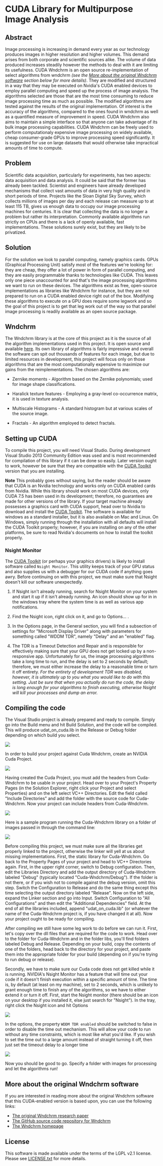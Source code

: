 # CUDA Library for Multipurpose Image Analysis

## Abstract

Image processing is increasing in demand every year as our technology produces
images in higher resolution and higher volumes. This demand arises from both
corporate and scientific sources alike. The volume of data produced increases
steadily however the methods to deal with it are limiting its usefulness. CUDA
Wndchrm is an open source re-implementation of select algorithms from
wndchrm *(see the [More about the original Wndchrm
software](#More-about-the-original-Wndchrm-software) section below for more
details)*. They are modified and structured in a way that they
may be executed on Nvidia's CUDA enabled devices to employ parallel computing
and speed up the process of image analysis. The algorithms selected are those
that are the most time consuming to reduce image processing time as much as
possible. The modified algorithms are tested against the results of the
original implementation. Of interest is the accuracy of the
algorithms, compared to the ones found in wndchrm as well as a quantified
measure of improvement in speed. CUDA Wndchrm also aims to maintain a simple
interface so that anyone can take advantage of its bulk image processing
capabilities. CUDA Wndchrm can be freely used to perform computationaly
expensive image processing on widely available, cheap consumer-grade GPUs to
improve processing speed significantly. It is suggested for use on large
datasets that would otherwise take impractical amounts of time to compute.

## Problem

Scientific data acquisition, particularly for experiments, has two aspects:
data acquisition and data analysis. It could be said that the former has
already been tackled. Scientist and engineers have already developed mechanisms
that collect vast amounts of data in very high quality and in short periods of
time. Projects like the Sloan Digital Sky Survey, which collects millions of
images per day and each release can measure up to at least 115 TB, gives us
enough data to occupy our image processing machines for centuries. It is clear
that collecting the data is no longer a problem but rather its interpretation.
Commonly available algorithms run strictly on CPUs and there is a lack of
openly available, fast implementations. These solutions surely exist, but they
are likely to be privatized.

## Solution

For the solution we look to parallel computing, namely graphics cards. GPUs
(Graphical Processing Unit) satisfy most of the features we're looking for:
they are cheap, they offer a lot of power in form of parallel computing, and
they are easily programmable thanks to technologies like CUDA. This leaves only
one piece unaccounted for and that's the image processing algorithms we want to
run on these devices. The algorithms exist as free, open-source implementations
as libraries like Wndchrm for instance, but they are not prepared to run on a
CUDA enabled device right out of the box. Modifying these algorithms to execute
on a GPU does require some legwork and so the goal of this project is to get
that leg work out of the way so that parallel image processing is readily
available as an open source package.

## Wndchrm

The Wndchrm library is at the core of this project as it is the source of all
the algorithm implementations used in this project. It is open source and
available [here][wndchrm-github]. Its own library of algorithms is fairly
impressive and overall the software can spit out thousands of features for
each image, but due to limited resources in development, this project will
focus only on those algorithms that are the most computationally expensive to
maximize our gains from the reimplementations. The chosen algorithms are:

+ Zernike moments - Algorithm based on the Zernike polynomials; used for image
shape classifications.  

+ Haralick texture features - Employing a gray-level co-occurrence matrix, it
is used in texture analysis.  

+ Multiscale Histograms - A standard histogram but at various scales of the
source image.  

+ Fractals - An algorithm employed to detect fractals.

## Setting up CUDA

To compile this project, you will need Visual Studio. During development Visual
Studio 2013 Community Edition was used and is most recommended for compilation
of this library if it can be done so easily. Later version ought to work,
however be sure that they are compatible with the [CUDA Toolkit][] version that
you are installing.

**Note** This probably goes without saying, but the reader should be aware that
CUDA is an Nvidia technology and works only on CUDA enabled cards from Nvidia.
While this library should work on most CUDA devices, only CUDA 7.5 has been
used in its development; therefore, no guarantees are made for other versions
of the library.  If your target machine already possesses a graphics card with
CUDA support, head over to Nvidia to download and install the [CUDA Toolkit][].
The software is available for windows as a standard installer, but it is also
available on Mac and Linux. On Windows, simply running through the installation
with all defaults will install the CUDA Toolkit properly; however, if you are
installing on any of the other platforms, be sure to read Nvidia's documents on
how to install the toolkit properly.

### Nsight Monitor

The [CUDA Toolkit][] (or perhaps your graphics drivers) is likely to install
software called `Nsight Monitor`. This utility keeps track of your GPU status
and also supplies us with a debugger for our CUDA code if anything goes awry.
Before continuing on with this project, we must make sure that Nsight doesn't
kill our software unexpectedly.

1. If Nsight isn't already running, search for Nsight Monitor on your system
and start it up if it isn't already running. An icon should show up for in in
the windows tray where the system time is as well as various app notifications.

2. Find the Nsight icon, right click on it, and go to Options... .

3. In the Options page, in the General section, you will find a subsection of
settings for "Microsoft Display Driver" along with parameters for something
called "WDDM TDR", namely "Delay" and an "enabled" flag.

4. The TDR is a Timeout Detection and Repair and is responsible for effectively
making sure that your GPU does not get locked up by a non-responsive app.
Unfortunately for us, the image processing algorithms take a long time to run,
and the delay is set to 2 seconds by default; therefore, we must either
increase the delay to a reasonable time or turn it off entirety.
*For the entirety of development TDR was disabled, however, it is ultimately
up to you what you would like to do with this setting. Just be sure that when
you actually do run the code, the delay is long enough for your algorithms to
finish executing, otherwise Nsight will kill your processes and dump an error.*

## Compiling the code

The Visual Studio project is already prepared and ready to compile. Simply go
into the Build menu and hit Build Solution, and the code will be compiled. This
will produce udat_on_cuda.lib in the Release or Debug folder depending on which
build you select.

![][Figure 1]

In order to build your project against Cuda Wndchrm, create an NVIDIA Cuda
Project.

![][Figure 2]

Having created the Cuda Project, you must add the headers from Cuda-Wndchrm to
be usable in your project. Head over to your Project's Property Pages (in the
Solution Explorer, right click your Project and select Properties) and on the
left select VC++ Directories. Edit the field called "Include Directories" and
add the folder with the source code for Cuda-Wndchrm. Now your project can
include headers from Cuda-Wndchrm.

![][Figure 3]

Here is a sample program running the Cuda-Wndchrm library on a folder of images
passed in through the command line:

![][Figure 4]

Before compiling this project, we must make sure all the libraries get properly
linked to the project, otherwise the linker will yell at us about missing
implementations. First, the static library for Cuda-Wndchrm. Go back to the
Property Pages of your project and head to VC++ Directories again. First, in
the upper right corner, switch to Debug configuration. Then, edit the Libraries
Directory and add the output directory of Cuda-Wndchrm labeled "Debug"
(typically located "Cuda-Wndchrm/Debug"). If the folder is not there, or if you
wish not to compile against the debug version, omit this step. Switch the
Configuration to Release and do the same thing except this time selecting the
output directory labeled "Release". Now on the left side, expand the Linker
section and go into Input. Switch Configuration to "All Configurations" and
then edit the "Additional Dependencies" field. At the end of all the libraries
included, append "udat_on_cuda.lib" (or whatever the name of the Cuda-Wndchrm
project is, if you have changed it at all). Now your project ought to be ready
for compiling.

After compiling we still have some leg work to do before we can run it. First,
let's copy over the dll files that are required for the code to work. Head over
to the folder for Cuda-Wndchrm and in the folder libs, you'll find folders
labeled Debug and Release. Depending on your build, copy the contents of one of
the folders, head back to the directory for your project, and paste them into
the appropriate folder for your build (depending on if you're trying to run
debug or release).

Secondly, we have to make sure our Cuda code does not get killed while it is
running. NVIDIA's Nsight Monitor has a feature that will time out your code if
it doesn't finish execution within a specific amount of time. The time is, by
default (at least on my machine), set to 2 seconds, which is unlikely to grant
enough time to finish any of the algorithms, so we have to either extend it or
turn it off. First, start the Nsight monitor (there should be an icon on your
desktop if you installed it, else just search for "Nsight"). In the tray, right
click the Nsight icon and hit Options

![][Figure 5]

In the options, the property `WDDM TDR enabled` should be switched to false in
order to disable the time out mechanism. This will allow your code to run
without any time constraints, which is most like what you'd like. If you wish
to set the time out to a large amount instead of straight turning it off, then
just set the timeout delay to a longer time

![][Figure 6]

Now you should be good to go. Specify a folder with images for processing and
let the algorithms run!

## More about the original Wndchrm software

If you are interested in reading more about the original Wndchrm software that
this CUDA-enabled version is based upon, you can use the following links:

* [The original Wndchrm research paper][wndchrm]
* [The GitHub source code repository for Wndchrm][wndchrm-github]
* [The Wndchrm homepage][wndchrm-homepage]

## License

This software is made available under the terms of the LGPL v2.1 license.
Please see [LICENSE.txt](LICENSE.txt) for more details.

[wndchrm]: http://scfbm.biomedcentral.com/articles/10.1186/1751-0473-3-13
[wndchrm-github]: https://github.com/wnd-charm/wnd-charm
[wndchrm-homepage]: https://ome.grc.nia.nih.gov/wnd-charm/
[CUDA Toolkit]: https://developer.nvidia.com/cuda-downloads

[Figure 1]: https://github.com/kjarosz/Cuda-Wndchrm/blob/gh-pages/Build%20Button.png?raw=true
[Figure 2]: https://github.com/kjarosz/Cuda-Wndchrm/blob/gh-pages/New%20Project.png?raw=true
[Figure 3]: https://github.com/kjarosz/Cuda-Wndchrm/blob/gh-pages/Include%20Directories.png?raw=true
[Figure 4]: https://github.com/kjarosz/Cuda-Wndchrm/blob/gh-pages/Test%20Program.png?raw=true
[Figure 5]: https://github.com/kjarosz/Cuda-Wndchrm/blob/gh-pages/nsight-icon.png?raw=true
[Figure 6]: https://github.com/kjarosz/Cuda-Wndchrm/blob/gh-pages/nsight-options.png?raw=true
